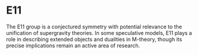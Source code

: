 # E11

The E11 group is a conjectured symmetry with potential relevance to the unification of supergravity theories. In some speculative models, E11 plays a role in describing extended objects and dualities in M-theory, though its precise implications remain an active area of research.
